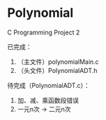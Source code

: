 # Polynomial
C Programming Project 2

已完成：
1. （主文件）polynomialMain.c
2. （头文件）PolynomialADT.h
       

待完成（PolynomialADT.c）：
1.  加、减、乘函数段错误
2. 一元n次 -> 二元n次
